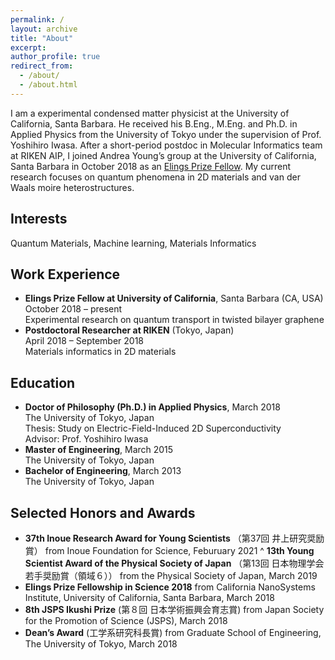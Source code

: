 ```yaml
---
permalink: /
layout: archive
title: "About"
excerpt:
author_profile: true
redirect_from: 
  - /about/
  - /about.html
---
```


I am a experimental condensed matter physicist at the University of California, Santa Barbara. He received his B.Eng., M.Eng. and Ph.D. in Applied Physics from the University of Tokyo under the supervision of Prof. Yoshihiro Iwasa. After a short-period postdoc in Molecular Informatics team at RIKEN AIP, I joined Andrea Young’s group at the University of California, Santa Barbara in October 2018 as an [Elings Prize Fellow](https://www.cnsi.ucsb.edu/resources/funding/elings-prize/fellows). My current research focuses on quantum phenomena in 2D materials and van der Waals moire heterostructures.

## Interests
Quantum Materials, Machine learning, Materials Informatics

## Work Experience

- **Elings Prize Fellow at University of California**, Santa Barbara (CA, USA)<br>
  October 2018 – present<br>
  Experimental research on quantum transport in twisted bilayer graphene
- **Postdoctoral Researcher at RIKEN** (Tokyo, Japan)<br>
  April 2018 – September 2018<br>
  Materials informatics in 2D materials

## Education

- **Doctor of Philosophy (Ph.D.) in Applied Physics**, March 2018<br>
  The University of Tokyo, Japan<br>
  Thesis: Study on Electric-Field-Induced 2D Superconductivity<br>
  Advisor: Prof. Yoshihiro Iwasa
  <br>
- **Master of Engineering**, March 2015<br>
  The University of Tokyo, Japan
  <br>
- **Bachelor of Engineering**, March 2013<br>
  The University of Tokyo, Japan

## Selected Honors and Awards
- **37th Inoue Research Award for Young Scientists** （第37回 井上研究奨励賞） from Inoue Foundation for Science, Feburuary 2021
^ **13th Young Scientist Award of the Physical Society of Japan** （第13回 日本物理学会若手奨励賞（領域６）） from the Physical Society of Japan, March 2019
- **Elings Prize Fellowship in Science 2018**
from California NanoSystems Institute, University of California, Santa Barbara, March 2018
- **8th JSPS Ikushi Prize** (第８回 日本学術振興会育志賞)  from Japan Society for the Promotion of Science (JSPS), March 2018
- **Dean’s Award** (工学系研究科長賞) from Graduate School of Engineering, The University of Tokyo, March 2018


